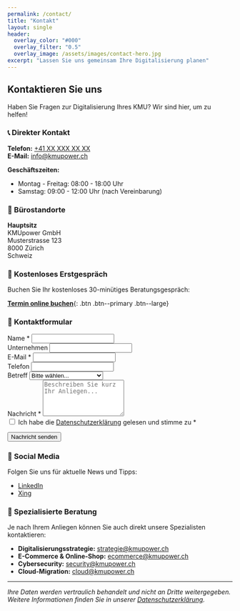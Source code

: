 ```yaml
---
permalink: /contact/
title: "Kontakt"
layout: single
header:
  overlay_color: "#000"
  overlay_filter: "0.5"
  overlay_image: /assets/images/contact-hero.jpg
excerpt: "Lassen Sie uns gemeinsam Ihre Digitalisierung planen"
---
```


## Kontaktieren Sie uns

Haben Sie Fragen zur Digitalisierung Ihres KMU? Wir sind hier, um zu helfen!

### 📞 Direkter Kontakt

**Telefon:** [+41 XX XXX XX XX](tel:+41XXXXXXXXX)  
**E-Mail:** [info@kmupower.ch](mailto:info@kmupower.ch)

**Geschäftszeiten:**
- Montag - Freitag: 08:00 - 18:00 Uhr
- Samstag: 09:00 - 12:00 Uhr (nach Vereinbarung)

### 🏢 Bürostandorte

**Hauptsitz**  
KMUpower GmbH  
Musterstrasse 123  
8000 Zürich  
Schweiz

### 💬 Kostenloses Erstgespräch

Buchen Sie Ihr kostenloses 30-minütiges Beratungsgespräch:

[**Termin online buchen**](https://calendly.com/kmupower){: .btn .btn--primary .btn--large}

### 📝 Kontaktformular

<form action="https://formspree.io/f/YOUR_FORM_ID" method="POST">
  <div class="form-group">
    <label for="name">Name *</label>
    <input type="text" name="name" id="name" required>
  </div>
  
  <div class="form-group">
    <label for="company">Unternehmen</label>
    <input type="text" name="company" id="company">
  </div>
  
  <div class="form-group">
    <label for="email">E-Mail *</label>
    <input type="email" name="email" id="email" required>
  </div>
  
  <div class="form-group">
    <label for="phone">Telefon</label>
    <input type="tel" name="phone" id="phone">
  </div>
  
  <div class="form-group">
    <label for="subject">Betreff</label>
    <select name="subject" id="subject">
      <option value="">Bitte wählen...</option>
      <option value="beratung">Digitalisierungsberatung</option>
      <option value="implementation">Implementierung</option>
      <option value="training">Schulungen</option>
      <option value="support">Support</option>
      <option value="other">Sonstiges</option>
    </select>
  </div>
  
  <div class="form-group">
    <label for="message">Nachricht *</label>
    <textarea name="message" id="message" rows="5" required placeholder="Beschreiben Sie kurz Ihr Anliegen..."></textarea>
  </div>
  
  <div class="form-group">
    <input type="checkbox" name="privacy" id="privacy" required>
    <label for="privacy">Ich habe die <a href="/datenschutz/">Datenschutzerklärung</a> gelesen und stimme zu *</label>
  </div>
  
  <button type="submit" class="btn btn--primary btn--large">Nachricht senden</button>
</form>

### 🔗 Social Media

Folgen Sie uns für aktuelle News und Tipps:

- [LinkedIn](https://linkedin.com/company/kmupower)
- [Xing](https://xing.com/companies/kmupower)

### 🎯 Spezialisierte Beratung

Je nach Ihrem Anliegen können Sie auch direkt unsere Spezialisten kontaktieren:

- **Digitalisierungsstrategie:** [strategie@kmupower.ch](mailto:strategie@kmupower.ch)
- **E-Commerce & Online-Shop:** [ecommerce@kmupower.ch](mailto:ecommerce@kmupower.ch)
- **Cybersecurity:** [security@kmupower.ch](mailto:security@kmupower.ch)
- **Cloud-Migration:** [cloud@kmupower.ch](mailto:cloud@kmupower.ch)

---

*Ihre Daten werden vertraulich behandelt und nicht an Dritte weitergegeben. Weitere Informationen finden Sie in unserer [Datenschutzerklärung](/datenschutz/).*

